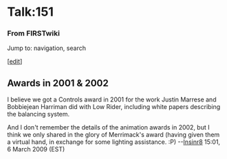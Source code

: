 # Talk:151

### From FIRSTwiki

Jump to: navigation, search

  

[[edit](/index.php?title=Talk:151&action=edit&section=1 "Edit section: Awards
in 2001 & 2002" )]

##  Awards in 2001 &amp; 2002

I believe we got a Controls award in 2001 for the work Justin Marrese and
Bobbiejean Harriman did with Low Rider, including white papers describing the
balancing system.

And I don't remember the details of the animation awards in 2002, but I think
we only shared in the glory of Merrimack's award (having given them a virtual
hand, in exchange for some lighting assistance. :P)
\--[Insinr8](/index.php?title=User:Insinr8&action=edit "User:Insinr8" ) 15:01,
6 March 2009 (EST)

